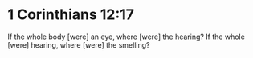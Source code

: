 # 1 Corinthians 12:17

If the whole body [were] an eye, where [were] the hearing? If the whole [were] hearing, where [were] the smelling?